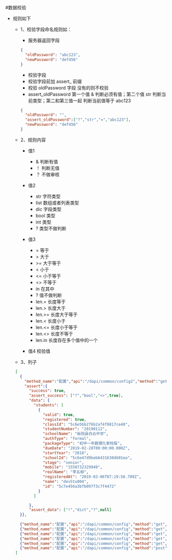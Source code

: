 #数据校验

- 规则如下
  - 1、校验字段命名规则如：
    - 服务器返回字段
    ```json
    {
      "oldPassword": "abc123",
      "newPassword": "def456"
    }
    ```
    - 校验字段
    - 校验字段前加 assert_ 前缀
    - 校验 oldPassword 字段 没有的则不校验
    - assert_oldPassword 第一个值 & 判断必须有值；第二个值 str 判断当前类型；第二和第三值一起 判断当前值等于 abc123 
    
    ```json
    {
      "oldPassword": "",
      "assert_oldPassword":["?","str","=","abc123"], 
      "newPassword": "def456"
    }
    ```
   - 2、规则内容
     - 值1 
        - &  判断有值
        - ！ 判断无值
        - ？ 不做审核
     - 值2
        - str 字符类型
        - list 数组或者列表类型
        - dic 字段类型
        - bool 类型
        - int 类型
        - ? 类型不做判断
     - 值3
        - = 等于
        - \> 大于
        - \>= 大于等于
        - < 小于
        - <= 小于等于
        - <> 不等于
        - in 在其中
        - ? 值不做判断 
        - len.= 长度等于
        - len.> 长度大于
        - len.>= 长度大于等于
        - len.< 长度小于
        - len.<= 长度小于等于
        - len.<> 长度不等于
        - len.in 长度存在多个值中的一个
       
     - 值4 校验值
        
   - 3、列子
   
   ```json
    [
      {
        "method_name":"配置","api":"/dapi/common/config2","method":"get","description":"测试登录，吧啦吧啦吧啦，测试登录，吧啦吧啦吧啦",
        "assert":{
          "success": true,
          "assert_success": ["?","bool","<>",true],
          "data": {
            "students": [
              {
                "valid": true,
                "registered": true,
                "classId": "5c6e5bb276b2af4f0817ce48",
                "studentNumber": "20190112",
                "schoolName": "枞阳县白云中学",
                "authType": "formal",
                "packageType": "初中一年数理化家校版",
                "dueDate": "2019-02-28T00:00:00.000Z",
                "startYear": "2018",
                "schoolId": "5c6e47d9beb6431630d601ea",
                "stage": "senior",
                "mobile": "1550732329949",
                "realName": "李五柳",
                "registeredAt": "2019-03-06T07:19:56.789Z",
                "name": "devStu004",
                "id": "5c7e456a3bfb097f3c7f4472"
              }
            ]

          },
          "assert_data": ["!","dict","?",null]
      }},
      
      {"method_name":"配置","api":"/dapi/common/config","method":"get","description":"测试登录，吧啦吧啦吧啦，测试登录，吧啦吧啦吧啦"},
      {"method_name":"配置","api":"/dapi/common/config","method":"get","description":"测试登录，吧啦吧啦吧啦，测试登录，吧啦吧啦吧啦"},
      {"method_name":"配置","api":"/dapi/common/config","method":"get","description":"测试登录，吧啦吧啦吧啦，测试登录，吧啦吧啦吧啦"},
      {"method_name":"配置","api":"/dapi/common/config","method":"get","description":"测试登录，吧啦吧啦吧啦，测试登录，吧啦吧啦吧啦"},
      {"method_name":"配置","api":"/dapi/common/config","method":"get","description":"测试登录，吧啦吧啦吧啦，测试登录，吧啦吧啦吧啦"},
      {"method_name":"配置","api":"/dapi/common/config","method":"post","description":"测试登录，吧啦吧啦吧啦，测试登录，吧啦吧啦吧啦"}
    ]
    ```    
        
    